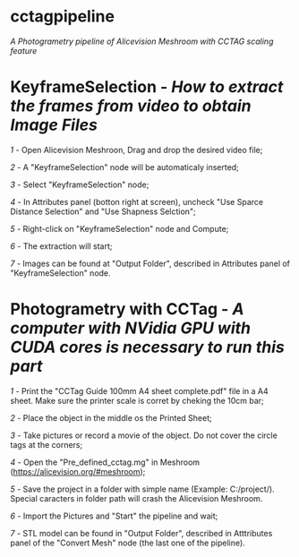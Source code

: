 # cctagpipeline
*A Photogrametry pipeline of Alicevision Meshroom with CCTAG scaling feature*

# KeyframeSelection - *How to extract the frames from video to obtain Image Files*

*1* - Open Alicevision Meshroon, Drag and drop the desired video file;

*2* - A "KeyframeSelection" node will be automaticaly inserted;

*3* - Select "KeyframeSelection" node;

*4* - In Attributes panel (botton right at screen), uncheck "Use Sparce Distance Selection" and "Use Shapness Selction";

*5* - Right-click on "KeyframeSelection" node and Compute;

*6* - The extraction will start;

*7* - Images can be found at "Output Folder", described in Attributes panel of "KeyframeSelection" node.

# Photogrametry with CCTag - *A computer with NVidia GPU with CUDA cores is necessary to run this part*

*1* - Print the "CCTag Guide 100mm A4 sheet complete.pdf" file in a A4 sheet. Make sure the printer scale is corret by cheking the 10cm bar;

*2* - Place the object in the middle os the Printed Sheet;

*3* - Take pictures or record a movie of the object. Do not cover the circle tags at the corners;

*4* - Open the "Pre_defined_cctag.mg" in Meshroom (https://alicevision.org/#meshroom);

*5* - Save the project in a folder with simple name (Example: C:/project/). Special caracters in folder path will crash the Alicevision Meshroom.

*6* - Import the Pictures and "Start" the pipeline and wait;

*7* - STL model can be found in "Output Folder", described in Atttributes panel of the "Convert Mesh" node (the last one of the pipeline).
